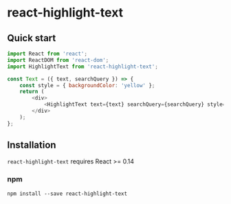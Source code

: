 # react-highlight-text

## Quick start

```js
import React from 'react';
import ReactDOM from 'react-dom';
import HighlightText from 'react-highlight-text';

const Text = ({ text, searchQuery }) => {
    const style = { backgroundColor: 'yellow' };
    return (
        <div>
            <HighlightText text={text} searchQuery={searchQuery} style={style} />
        </div>
    );
};
```

## Installation

`react-highlight-text` requires React >= 0.14

### npm

```
npm install --save react-highlight-text
```